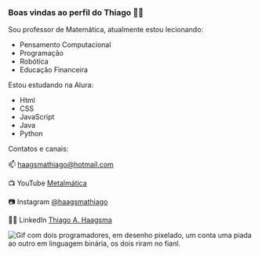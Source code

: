 ### Boas vindas ao perfil do Thiago 👨‍🏫

Sou professor de Matemática, atualmente estou lecionando:

- Pensamento Computacional
- Programação
- Robótica
- Educação Financeira

Estou estudando na Alura:

- Html
- CSS
- JavaScript
- Java
- Python

Contatos e canais:

📫 haagsmathiago@hotmail.com

📺 YouTube [Metalmática](https://www.youtube.com/channel/UCiHzEoVc6_QNElEbzF6SQKQ)

📷 Instagram [@haagsmathiago](https://www.instagram.com/haagsmathiago/)

🧑‍💼 LinkedIn [Thiago A. Haagsma](https://www.linkedin.com/in/thiago-antunes-haagsma-83175a25/)

![Gif com dois programadores, em desenho pixelado, um conta uma piada ao outro em linguagem binária, os dois riram no fianl.](https://media.tenor.com/W9_8dfFmyr0AAAAd/pixel-game.gif)
